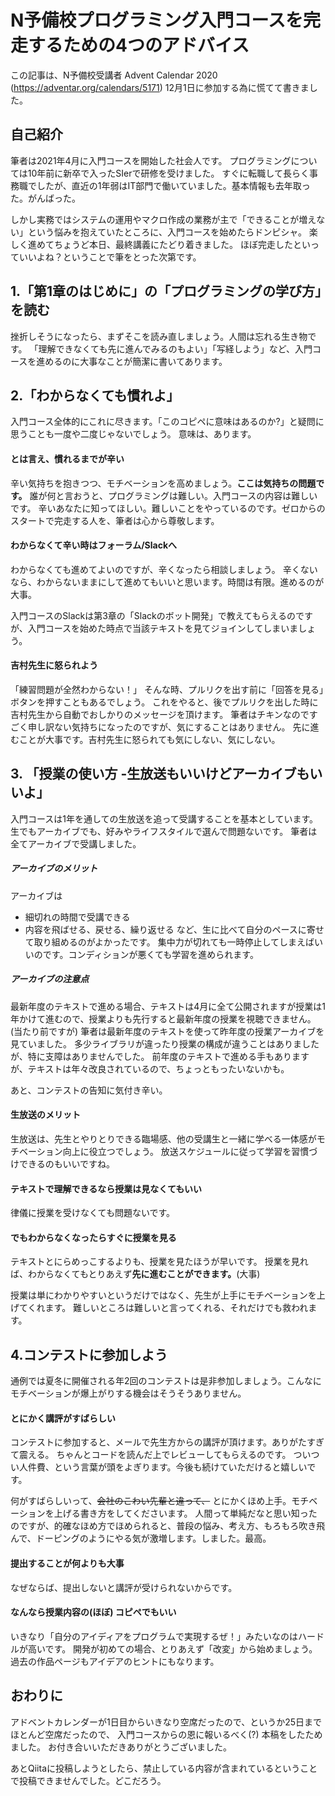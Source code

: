 # N予備校プログラミング入門コースを完走するための4つのアドバイス
この記事は、N予備校受講者 Advent Calendar 2020 (https://adventar.org/calendars/5171) 12月1日に参加する為に慌てて書きました。

## 自己紹介
筆者は2021年4月に入門コースを開始した社会人です。
プログラミングについては10年前に新卒で入ったSIerで研修を受けました。
すぐに転職して長らく事務職でしたが、直近の1年弱はIT部門で働いていました。基本情報も去年取った。がんばった。

しかし実務ではシステムの運用やマクロ作成の業務が主で「できることが増えない」という悩みを抱えていたところに、入門コースを始めたらドンピシャ。
楽しく進めてちょうど本日、最終講義にたどり着きました。
ほぼ完走したといっていいよね？ということで筆をとった次第です。

## 1.「第1章のはじめに」の「プログラミングの学び方」を読む
挫折しそうになったら、まずそこを読み直しましょう。人間は忘れる生き物です。
「理解できなくても先に進んでみるのもよい」「写経しよう」など、入門コースを進めるのに大事なことが簡潔に書いてあります。

## 2.「わからなくても慣れよ」
入門コース全体的にこれに尽きます。「このコピペに意味はあるのか?」と疑問に思うことも一度や二度じゃないでしょう。
意味は、あります。

#### とは言え、慣れるまでが辛い
辛い気持ちを抱きつつ、モチベーションを高めましょう。**ここは気持ちの問題です。**
誰が何と言おうと、プログラミングは難しい。入門コースの内容は難しいです。
辛いあなたに知ってほしい。難しいことをやっているのです。ゼロからのスタートで完走する人を、筆者は心から尊敬します。

#### わからなくて辛い時はフォーラム/Slackへ
わからなくても進めてよいのですが、辛くなったら相談しましょう。
辛くないなら、わからないままにして進めてもいいと思います。時間は有限。進めるのが大事。

入門コースのSlackは第3章の「Slackのボット開発」で教えてもらえるのですが、入門コースを始めた時点で当該テキストを見てジョインしてしまいましょう。

#### 吉村先生に怒られよう
「練習問題が全然わからない！」
そんな時、プルリクを出す前に「回答を見る」ボタンを押すこともあるでしょう。
これをやると、後でプルリクを出した時に吉村先生から自動でおしかりのメッセージを頂けます。
筆者はチキンなのですごく申し訳ない気持ちになったのですが、気にすることはありません。
先に進むことが大事です。吉村先生に怒られても気にしない、気にしない。

## 3. 「授業の使い方 -生放送もいいけどアーカイブもいいよ」
入門コースは1年を通しての生放送を追って受講することを基本としています。
生でもアーカイブでも、好みやライフスタイルで選んで問題ないです。
筆者は全てアーカイブで受講しました。

##### アーカイブのメリット
アーカイブは
- 細切れの時間で受講できる 
- 内容を飛ばせる、戻せる、繰り返せる
など、生に比べて自分のペースに寄せて取り組めるのがよかったです。
集中力が切れても一時停止してしまえばいいのです。コンディションが悪くても学習を進められます。

##### アーカイブの注意点
最新年度のテキストで進める場合、テキストは4月に全て公開されますが授業は1年かけて進むので、授業よりも先行すると最新年度の授業を視聴できません。(当たり前ですが) 
筆者は最新年度のテキストを使って昨年度の授業アーカイブを見ていました。
多少ライブラリが違ったり授業の構成が違うことはありましたが、特に支障はありませんでした。
前年度のテキストで進める手もありますが、テキストは年々改良されているので、ちょっともったいないかも。

あと、コンテストの告知に気付き辛い。

#### 生放送のメリット
生放送は、先生とやりとりできる臨場感、他の受講生と一緒に学べる一体感がモチベーション向上に役立つでしょう。
放送スケジュールに従って学習を習慣づけできるのもいいですね。

#### テキストで理解できるなら授業は見なくてもいい
律儀に授業を受けなくても問題ないです。

#### でもわからなくなったらすぐに授業を見る
テキストとにらめっこするよりも、授業を見たほうが早いです。
授業を見れば、わからなくてもとりあえず**先に進むことができます。**(大事)

授業は単にわかりやすいというだけではなく、先生が上手にモチベーションを上げてくれます。
難しいところは難しいと言ってくれる、それだけでも救われます。

## 4.コンテストに参加しよう
通例では夏冬に開催される年2回のコンテストは是非参加しましょう。こんなにモチベーションが爆上がりする機会はそうそうありません。

#### とにかく講評がすばらしい
コンテストに参加すると、メールで先生方からの講評が頂けます。ありがたすぎて震える。
ちゃんとコードを読んだ上でレビューしてもらえるのです。
ついつい人件費、という言葉が頭をよぎります。今後も続けていただけると嬉しいです。

何がすばらしいって、~~会社のこわい先輩と違って、~~ とにかくほめ上手。モチベーションを上げる書き方をしてくださいます。
人間って単純だなと思い知ったのですが、的確なほめ方でほめられると、普段の悩み、考え方、もろもろ吹き飛んで、ドーピングのようにやる気が激増します。しました。最高。

#### 提出することが何よりも大事
なぜならば、提出しないと講評が受けられないからです。

#### なんなら授業内容の(ほぼ) コピペでもいい
いきなり「自分のアイディアをプログラムで実現するぜ！」みたいなのはハードルが高いです。
開発が初めての場合、とりあえず「改変」から始めましょう。
過去の作品ページもアイデアのヒントにもなります。

## おわりに
アドベントカレンダーが1日目からいきなり空席だったので、というか25日までほとんど空席だったので、
入門コースからの恩に報いるべく(?) 本稿をしたためました。
お付き合いいただきありがとうございました。

あとQiitaに投稿しようとしたら、禁止している内容が含まれているということで投稿できませんでした。どこだろう。
